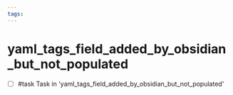 ```yaml
---
tags:
---
```


# yaml_tags_field_added_by_obsidian_but_not_populated

- [ ] #task Task in 'yaml_tags_field_added_by_obsidian_but_not_populated'
